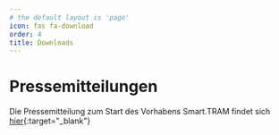 ```yaml
---
# the default layout is 'page'
icon: fas fa-download
order: 4
title: Downloads
---
```


# Pressemitteilungen
Die Pressemitteilung zum Start des Vorhabens Smart.TRAM findet sich [hier](/assets/pdf/Smart_TRAM_mFUND_Pressemitteilung_20231019.pdf){:target="_blank"}